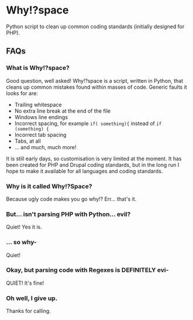 Why!?space
========

Python script to clean up common coding standards (initially designed for PHP).

FAQs
----

### What is Why!?space?
Good question, well asked! Why!?space is a script, written in Python, that cleans up common mistakes found within masses of code. Generic faults it looks for are:
* Trailing whitespace
* No extra line break at the end of the file
* Windows line endings
* Incorrect spacing, for example `if( something){` instead of `if (something) {`
* Incorrect tab spacing
* Tabs, at all
* ... and much, much more!

It is still early days, so customisation is very limited at the moment. It has been created for PHP and Drupal coding standards, but in the long run I hope to make it available for all languages and coding standards.

### Why is it called Why!?Space?
Because ugly code makes you go why!? Err... that's it.

### But... isn't parsing PHP with Python... evil?
Quiet! Yes it is.

### ... so why-
Quiet!

### Okay, but parsing code with Regexes is DEFINITELY evi-
QUIET! It's fine!

### Oh well, I give up.
Thanks for calling.
